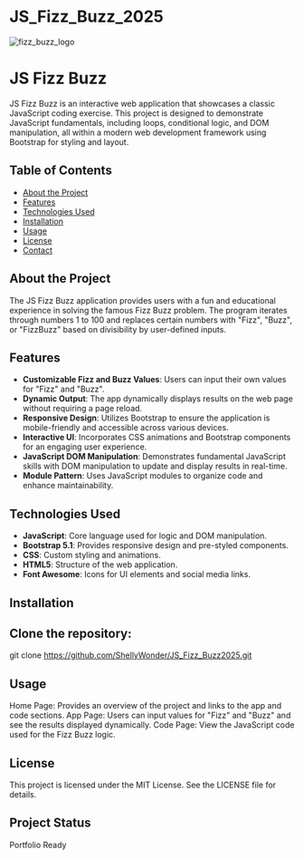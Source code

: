 # JS_Fizz_Buzz_2025

![fizz_buzz_logo](https://user-images.githubusercontent.com/91100506/155862554-e90dc71c-17b9-46d4-b61e-db738c2330a6.png)
# JS Fizz Buzz

JS Fizz Buzz is an interactive web application that showcases a classic JavaScript coding exercise. This project is designed to demonstrate JavaScript fundamentals, including loops, conditional logic, and DOM manipulation, all within a modern web development framework using Bootstrap for styling and layout.

## Table of Contents

- [About the Project](#about-the-project)
- [Features](#features)
- [Technologies Used](#technologies-used)
- [Installation](#installation)
- [Usage](#usage)
- [License](#license)
- [Contact](#contact)

## About the Project

The JS Fizz Buzz application provides users with a fun and educational experience in solving the famous Fizz Buzz problem. The program iterates through numbers 1 to 100 and replaces certain numbers with "Fizz", "Buzz", or "FizzBuzz" based on divisibility by user-defined inputs.

## Features

- **Customizable Fizz and Buzz Values**: Users can input their own values for "Fizz" and "Buzz".
- **Dynamic Output**: The app dynamically displays results on the web page without requiring a page reload.
- **Responsive Design**: Utilizes Bootstrap to ensure the application is mobile-friendly and accessible across various devices.
- **Interactive UI**: Incorporates CSS animations and Bootstrap components for an engaging user experience.
- **JavaScript DOM Manipulation**: Demonstrates fundamental JavaScript skills with DOM manipulation to update and display results in real-time.
- **Module Pattern**: Uses JavaScript modules to organize code and enhance maintainability.

## Technologies Used

- **JavaScript**: Core language used for logic and DOM manipulation.
- **Bootstrap 5.1**: Provides responsive design and pre-styled components.
- **CSS**: Custom styling and animations.
- **HTML5**: Structure of the web application.
- **Font Awesome**: Icons for UI elements and social media links.

## Installation

## Clone the repository:
   
   git clone https://github.com/ShellyWonder/JS_Fizz_Buzz2025.git

  ## Usage
Home Page: Provides an overview of the project and links to the app and code sections.
App Page: Users can input values for "Fizz" and "Buzz" and see the results displayed dynamically.
Code Page: View the JavaScript code used for the Fizz Buzz logic.
## License
This project is licensed under the MIT License. See the LICENSE file for details.

## Project Status
Portfolio Ready

